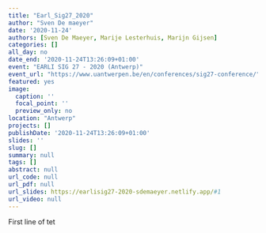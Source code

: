 ```yaml
---
title: "Earl_Sig27_2020"
author: "Sven De maeyer"
date: '2020-11-24'
authors: [Sven De Maeyer, Marije Lesterhuis, Marijn Gijsen]
categories: []
all_day: no
date_end: '2020-11-24T13:26:09+01:00'
event: "EARLI SIG 27 - 2020 (Antwerp)"
event_url: "https://www.uantwerpen.be/en/conferences/sig27-conference/"
featured: yes
image:
  caption: ''
  focal_point: ''
  preview_only: no
location: "Antwerp"
projects: []
publishDate: '2020-11-24T13:26:09+01:00'
slides: ''
slug: []
summary: null
tags: []
abstract: null
url_code: null
url_pdf: null
url_slides: https://earlisig27-2020-sdemaeyer.netlify.app/#1
url_video: null
---
```


First line of tet